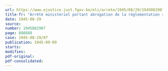 ```yaml
---
url: https://www.ejustice.just.fgov.be/eli/arrete/1945/08/29/1945082907/justel
title-fr: "Arrêté ministériel portant abrogation de la réglementation relative au poisson"
date: 1945-08-29
source:
number: 1945082907
page: 888888
case: 1945-08-29/07
publication: 1945-09-09
starts:
modifies:
pdf-original:
pdf-consolidated:
---
```


